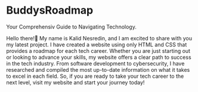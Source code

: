 # BuddysRoadmap
Your Comprehensiv Guide to Navigating Technology.

Hello there!👋 My name is Kalid Nesredin, and I am excited to share with you my latest project. I have created a website using only HTML and CSS that provides a roadmap for each tech career. Whether you are just starting out or looking to advance your skills, my website offers a clear path to success in the tech industry. From software development to cybersecurity, I have researched and compiled the most up-to-date information on what it takes to excel in each field. So, if you are ready to take your tech career to the next level, visit my website and start your journey today!
